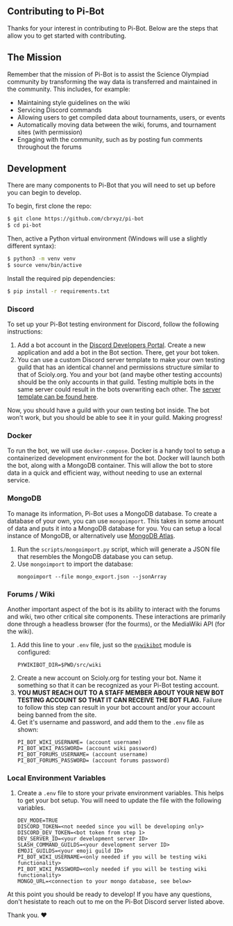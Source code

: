 ## Contributing to Pi-Bot

Thanks for your interest in contributing to Pi-Bot. Below are the steps that allow you to get started with contributing.

## The Mission

Remember that the mission of Pi-Bot is to assist the Science Olympiad community by transforming the way data is transferred and maintained in the community. This includes, for example:

* Maintaining style guidelines on the wiki
* Servicing Discord commands
* Allowing users to get compiled data about tournaments, users, or events
* Automatically moving data between the wiki, forums, and tournament sites (with permission)
* Engaging with the community, such as by posting fun comments throughout the forums

## Development

There are many components to Pi-Bot that you will need to set up before you can begin to develop.

To begin, first clone the repo:

```sh
$ git clone https://github.com/cbrxyz/pi-bot
$ cd pi-bot
```

Then, active a Python virtual environment (Windows will use a slightly different syntax):

```sh
$ python3 -m venv venv
$ source venv/bin/active
```

Install the required pip dependencies:

```sh
$ pip install -r requirements.txt
```

### Discord

To set up your Pi-Bot testing environment for Discord, follow the following instructions:

1. Add a bot account in the [Discord Developers Portal](https://discord.com/developers/applications/).
   Create a new application and add a bot in the Bot section. There, get your bot token.
1. You can use a custom Discord server template to make your own testing guild that
   has an identical channel and permissions structure similar to that of Scioly.org.
   You and your bot (and maybe other testing accounts) should be the only accounts
   in that guild. Testing multiple bots in the same server could result in the bots
   overwriting each other. The [server template can be found here](https://discord.new/Gsk2jP9KnYJv).

Now, you should have a guild with your own testing bot inside. The bot won't work,
but you should be able to see it in your guild. Making progress!

### Docker

To run the bot, we will use `docker-compose`. Docker is a handy tool to setup
a containerized development environment for the bot. Docker will launch both the
bot, along with a MongoDB container. This will allow the bot to store data in a quick
and efficient way, without needing to use an external service.

### MongoDB

To manage its information, Pi-Bot uses a MongoDB database. To create a database of
your own, you can use `mongoimport`. This takes in some amount of data and puts
it into a MongoDB database for you. You can setup a local instance of MongoDB, or
alternatively use [MongoDB Atlas](https://www.mongodb.com/atlas/database).

1. Run the `scripts/mongoimport.py` script, which will generate a JSON file that
   resembles the MongoDB database you can setup.
1. Use `mongoimport` to import the database:
    ```
    mongoimport --file mongo_export.json --jsonArray
    ```

### Forums / Wiki

Another important aspect of the bot is its ability to interact with the forums
and wiki, two other critical site components. These interactions are primarily done
through a headless browser (for the fourms), or the MediaWiki API (for the wiki).

1. Add this line to your `.env` file, just so the [`pywikibot`](https://www.mediawiki.org/wiki/Manual:Pywikibot) module is configured:
    ```
    PYWIKIBOT_DIR=$PWD/src/wiki
    ```
2. Create a new account on Scioly.org for testing your bot. Name it something so that it can be recognized as your Pi-Bot testing account.
3. **YOU MUST REACH OUT TO A STAFF MEMBER ABOUT YOUR NEW BOT TESTING ACCOUNT SO THAT IT CAN RECEIVE THE BOT FLAG.** Failure to follow this step can result in your bot account and/or your account being banned from the site.
4. Get it's username and password, and add them to the `.env` file as shown:
    ```
    PI_BOT_WIKI_USERNAME= (account username)
    PI_BOT_WIKI_PASSWORD= (account wiki password)
    PI_BOT_FORUMS_USERNAME= (account username)
    PI_BOT_FORUMS_PASSWORD= (account forums password)
    ```

### Local Environment Variables

1. Create a `.env` file to store your private environment variables. This helps
   to get your bot setup. You will need to update the file with the following variables.
    ```
    DEV_MODE=TRUE
    DISCORD_TOKEN=<not needed since you will be developing only>
    DISCORD_DEV_TOKEN=<bot token from step 1>
    DEV_SERVER_ID=<your development server ID>
    SLASH_COMMAND_GUILDS=<your development server ID>
    EMOJI_GUILDS=<your emoji guild ID>
    PI_BOT_WIKI_USERNAME=<only needed if you will be testing wiki functionality>
    PI_BOT_WIKI_PASSWORD=<only needed if you will be testing wiki functionality>
    MONGO_URL=<connection to your mongo database, see below>
    ```

At this point you should be ready to develop! If you have any questions, don't hesistate to reach out to me on the Pi-Bot Discord server listed above.

Thank you. :heart:
